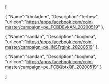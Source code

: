 [

   {
       "Name":"kholadom",
       "Description":"terhew",
       "urlIcon":"https://apps.facebook.com/coin-master/campaign=pe_FCBDEvkAN_20200519"
   },

   {
       "Name":"sandan",
       "Description":"boqhma",
       "urlIcon":"https://apps.facebook.com/coin-master/campaign=pe_INSFrgjnk_20200519"
   },
   
   {
       "Name":"sandan",
       "Description":"boqhma",
       "urlIcon":"https://apps.facebook.com/coin-master/campaign=pe_FCBQbtxQF_20200519"
   }
  
]

